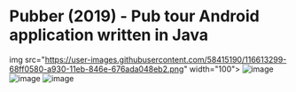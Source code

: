 # Pubber (2019) - Pub tour Android application written in Java
img src="https://user-images.githubusercontent.com/58415190/116613299-68ff0580-a930-11eb-846e-676ada048eb2.png" width="100">
![image](https://user-images.githubusercontent.com/58415190/116613321-70261380-a930-11eb-8182-6ac72607b1fd.png)
![image](https://user-images.githubusercontent.com/58415190/116613345-7916e500-a930-11eb-89b2-cdedbde8974c.png)
![image](https://user-images.githubusercontent.com/58415190/116613358-7d430280-a930-11eb-8628-d449623447ca.png)
